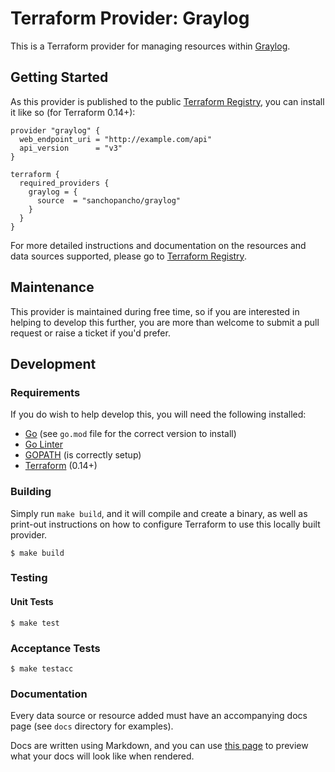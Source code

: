 # Terraform Provider: Graylog
This is a Terraform provider for managing resources within [Graylog](https://docs.graylog.org/).

## Getting Started
As this provider is published to the public [Terraform Registry](https://registry.terraform.io/providers/sanchopancho/graylog),
you can install it like so (for Terraform 0.14+):
```hcl
provider "graylog" {
  web_endpoint_uri = "http://example.com/api"
  api_version      = "v3"
}

terraform {
  required_providers {
    graylog = {
      source  = "sanchopancho/graylog"
    }
  }
}
```

For more detailed instructions and documentation on the resources and data sources supported, please go to
[Terraform Registry](https://registry.terraform.io/providers/sanchopancho/graylog/latest/docs).

## Maintenance
This provider is maintained during free time, so if you are interested in helping to develop this further, you
are more than welcome to submit a pull request or raise a ticket if you'd prefer.

## Development

### Requirements
If you do wish to help develop this, you will need the following installed:
* [Go](http://www.golang.org) (see `go.mod` file for the correct version to install)
* [Go Linter](https://formulae.brew.sh/formula/golangci-lint)
* [GOPATH](http://golang.org/doc/code.html#GOPATH) (is correctly setup)
* [Terraform](https://www.terraform.io/downloads.html) (0.14+)

### Building
Simply run `make build`, and it will compile and create a binary, as well as print-out instructions
on how to configure Terraform to use this locally built provider.
```shell
$ make build
```

### Testing

#### Unit Tests
```shell
$ make test
```

### Acceptance Tests
```shell
$ make testacc
```

### Documentation
Every data source or resource added must have an accompanying docs page (see `docs` directory for examples).

Docs are written using Markdown, and you can use [this page](https://registry.terraform.io/tools/doc-preview) to preview what your docs will look like when rendered.
